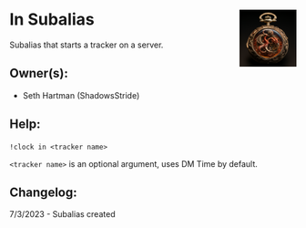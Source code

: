<h1>In Subalias<img align="right" src="image.png" width="100px"></h1>

Subalias that starts a tracker on a server.

## Owner(s):
- Seth Hartman (ShadowsStride)

## Help:
`!clock in <tracker name>`

`<tracker name>` is an optional argument, uses DM Time by default.

## Changelog:
7/3/2023 - Subalias created
